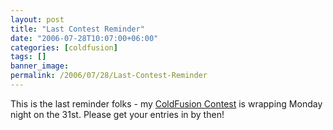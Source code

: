 ```yaml
---
layout: post
title: "Last Contest Reminder"
date: "2006-07-28T10:07:00+06:00"
categories: [coldfusion]
tags: []
banner_image: 
permalink: /2006/07/28/Last-Contest-Reminder
---
```


This is the last reminder folks - my <a href="http://ray.camdenfamily.com/index.cfm/2006/6/11/Advanced-ColdFusion-Contest-Announced">ColdFusion  Contest</a> is wrapping Monday night on the 31st. Please get your entries in by then!